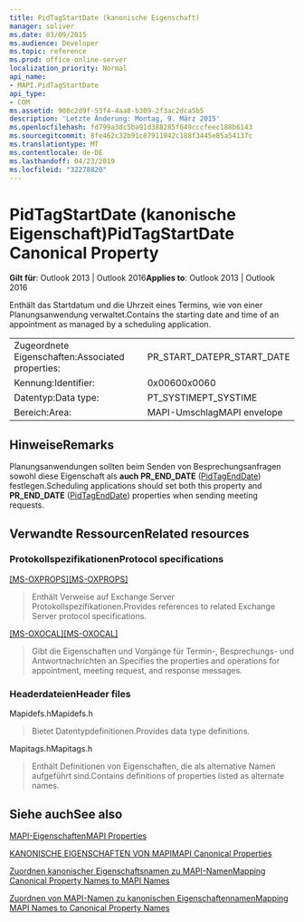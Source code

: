 ```yaml
---
title: PidTagStartDate (kanonische Eigenschaft)
manager: soliver
ms.date: 03/09/2015
ms.audience: Developer
ms.topic: reference
ms.prod: office-online-server
localization_priority: Normal
api_name:
- MAPI.PidTagStartDate
api_type:
- COM
ms.assetid: 908c2d9f-53f4-4aa8-b309-2f3ac2dca5b5
description: 'Letzte Änderung: Montag, 9. März 2015'
ms.openlocfilehash: fd799a3dc5ba91d388285f649cccfeec188b6143
ms.sourcegitcommit: 8fe462c32b91c87911942c188f3445e85a54137c
ms.translationtype: MT
ms.contentlocale: de-DE
ms.lasthandoff: 04/23/2019
ms.locfileid: "32278820"
---
```

# <a name="pidtagstartdate-canonical-property"></a><span data-ttu-id="55d27-103">PidTagStartDate (kanonische Eigenschaft)</span><span class="sxs-lookup"><span data-stu-id="55d27-103">PidTagStartDate Canonical Property</span></span>

  
  
<span data-ttu-id="55d27-104">**Gilt für**: Outlook 2013 | Outlook 2016</span><span class="sxs-lookup"><span data-stu-id="55d27-104">**Applies to**: Outlook 2013 | Outlook 2016</span></span> 
  
<span data-ttu-id="55d27-105">Enthält das Startdatum und die Uhrzeit eines Termins, wie von einer Planungsanwendung verwaltet.</span><span class="sxs-lookup"><span data-stu-id="55d27-105">Contains the starting date and time of an appointment as managed by a scheduling application.</span></span>
  
|||
|:-----|:-----|
|<span data-ttu-id="55d27-106">Zugeordnete Eigenschaften:</span><span class="sxs-lookup"><span data-stu-id="55d27-106">Associated properties:</span></span>  <br/> |<span data-ttu-id="55d27-107">PR_START_DATE</span><span class="sxs-lookup"><span data-stu-id="55d27-107">PR_START_DATE</span></span>  <br/> |
|<span data-ttu-id="55d27-108">Kennung:</span><span class="sxs-lookup"><span data-stu-id="55d27-108">Identifier:</span></span>  <br/> |<span data-ttu-id="55d27-109">0x0060</span><span class="sxs-lookup"><span data-stu-id="55d27-109">0x0060</span></span>  <br/> |
|<span data-ttu-id="55d27-110">Datentyp:</span><span class="sxs-lookup"><span data-stu-id="55d27-110">Data type:</span></span>  <br/> |<span data-ttu-id="55d27-111">PT_SYSTIME</span><span class="sxs-lookup"><span data-stu-id="55d27-111">PT_SYSTIME</span></span>  <br/> |
|<span data-ttu-id="55d27-112">Bereich:</span><span class="sxs-lookup"><span data-stu-id="55d27-112">Area:</span></span>  <br/> |<span data-ttu-id="55d27-113">MAPI-Umschlag</span><span class="sxs-lookup"><span data-stu-id="55d27-113">MAPI envelope</span></span>  <br/> |
   
## <a name="remarks"></a><span data-ttu-id="55d27-114">Hinweise</span><span class="sxs-lookup"><span data-stu-id="55d27-114">Remarks</span></span>

<span data-ttu-id="55d27-115">Planungsanwendungen sollten beim Senden von Besprechungsanfragen sowohl diese Eigenschaft als **auch PR_END_DATE** ([PidTagEndDate](pidtagenddate-canonical-property.md)) festlegen.</span><span class="sxs-lookup"><span data-stu-id="55d27-115">Scheduling applications should set both this property and **PR_END_DATE** ([PidTagEndDate](pidtagenddate-canonical-property.md)) properties when sending meeting requests.</span></span>
  
## <a name="related-resources"></a><span data-ttu-id="55d27-116">Verwandte Ressourcen</span><span class="sxs-lookup"><span data-stu-id="55d27-116">Related resources</span></span>

### <a name="protocol-specifications"></a><span data-ttu-id="55d27-117">Protokollspezifikationen</span><span class="sxs-lookup"><span data-stu-id="55d27-117">Protocol specifications</span></span>

<span data-ttu-id="55d27-118">[[MS-OXPROPS]](https://msdn.microsoft.com/library/f6ab1613-aefe-447d-a49c-18217230b148%28Office.15%29.aspx)</span><span class="sxs-lookup"><span data-stu-id="55d27-118">[[MS-OXPROPS]](https://msdn.microsoft.com/library/f6ab1613-aefe-447d-a49c-18217230b148%28Office.15%29.aspx)</span></span>
  
> <span data-ttu-id="55d27-119">Enthält Verweise auf Exchange Server Protokollspezifikationen.</span><span class="sxs-lookup"><span data-stu-id="55d27-119">Provides references to related Exchange Server protocol specifications.</span></span>
    
<span data-ttu-id="55d27-120">[[MS-OXOCAL]](https://msdn.microsoft.com/library/09861fde-c8e4-4028-9346-e7c214cfdba1%28Office.15%29.aspx)</span><span class="sxs-lookup"><span data-stu-id="55d27-120">[[MS-OXOCAL]](https://msdn.microsoft.com/library/09861fde-c8e4-4028-9346-e7c214cfdba1%28Office.15%29.aspx)</span></span>
  
> <span data-ttu-id="55d27-121">Gibt die Eigenschaften und Vorgänge für Termin-, Besprechungs- und Antwortnachrichten an.</span><span class="sxs-lookup"><span data-stu-id="55d27-121">Specifies the properties and operations for appointment, meeting request, and response messages.</span></span>
    
### <a name="header-files"></a><span data-ttu-id="55d27-122">Headerdateien</span><span class="sxs-lookup"><span data-stu-id="55d27-122">Header files</span></span>

<span data-ttu-id="55d27-123">Mapidefs.h</span><span class="sxs-lookup"><span data-stu-id="55d27-123">Mapidefs.h</span></span>
  
> <span data-ttu-id="55d27-124">Bietet Datentypdefinitionen.</span><span class="sxs-lookup"><span data-stu-id="55d27-124">Provides data type definitions.</span></span>
    
<span data-ttu-id="55d27-125">Mapitags.h</span><span class="sxs-lookup"><span data-stu-id="55d27-125">Mapitags.h</span></span>
  
> <span data-ttu-id="55d27-126">Enthält Definitionen von Eigenschaften, die als alternative Namen aufgeführt sind.</span><span class="sxs-lookup"><span data-stu-id="55d27-126">Contains definitions of properties listed as alternate names.</span></span>
    
## <a name="see-also"></a><span data-ttu-id="55d27-127">Siehe auch</span><span class="sxs-lookup"><span data-stu-id="55d27-127">See also</span></span>



[<span data-ttu-id="55d27-128">MAPI-Eigenschaften</span><span class="sxs-lookup"><span data-stu-id="55d27-128">MAPI Properties</span></span>](mapi-properties.md)
  
[<span data-ttu-id="55d27-129">KANONISCHE EIGENSCHAFTEN VON MAPI</span><span class="sxs-lookup"><span data-stu-id="55d27-129">MAPI Canonical Properties</span></span>](mapi-canonical-properties.md)
  
[<span data-ttu-id="55d27-130">Zuordnen kanonischer Eigenschaftsnamen zu MAPI-Namen</span><span class="sxs-lookup"><span data-stu-id="55d27-130">Mapping Canonical Property Names to MAPI Names</span></span>](mapping-canonical-property-names-to-mapi-names.md)
  
[<span data-ttu-id="55d27-131">Zuordnen von MAPI-Namen zu kanonischen Eigenschaftennamen</span><span class="sxs-lookup"><span data-stu-id="55d27-131">Mapping MAPI Names to Canonical Property Names</span></span>](mapping-mapi-names-to-canonical-property-names.md)


